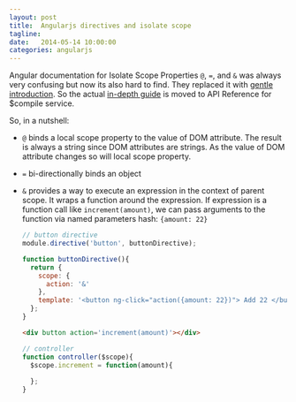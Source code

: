 ```yaml
---
layout: post
title:  Angularjs directives and isolate scope 
tagline:  
date:   2014-05-14 10:00:00
categories: angularjs
---
```


Angular documentation for Isolate Scope Properties `@`, `=`, and `&` was always very confusing but now its also hard to find.
They replaced it with [gentle introduction](https://docs.angularjs.org/guide/directive). 
So the actual [in-depth guide](https://docs.angularjs.org/api/ng/service/$compile) is moved to API Reference for $compile service.

So, in a nutshell:

- `@` binds a local scope property to the value of DOM attribute. The result is always a string since DOM attributes are strings. As the value of DOM attribute changes so will local scope property.
- `=` bi-directionally binds an object
- `&` provides a way to execute an expression in the context of parent scope. It wraps a function around the expression. If expression is a function call like `increment(amount)`, we can pass arguments to the function via named parameters hash: `{amount: 22}`

    ```js
    // button directive
    module.directive('button', buttonDirective);
    
    function buttonDirective(){
      return {
        scope: {
          action: '&'
        },
        template: '<button ng-click="action({amount: 22})"> Add 22 </button>'
      };
    }
    ```
    
    ```html
    <div button action='increment(amount)'></div>
    ```
    
    ```js
    // controller
    function controller($scope){
      $scope.increment = function(amount){
        
      };
    }
    ```
